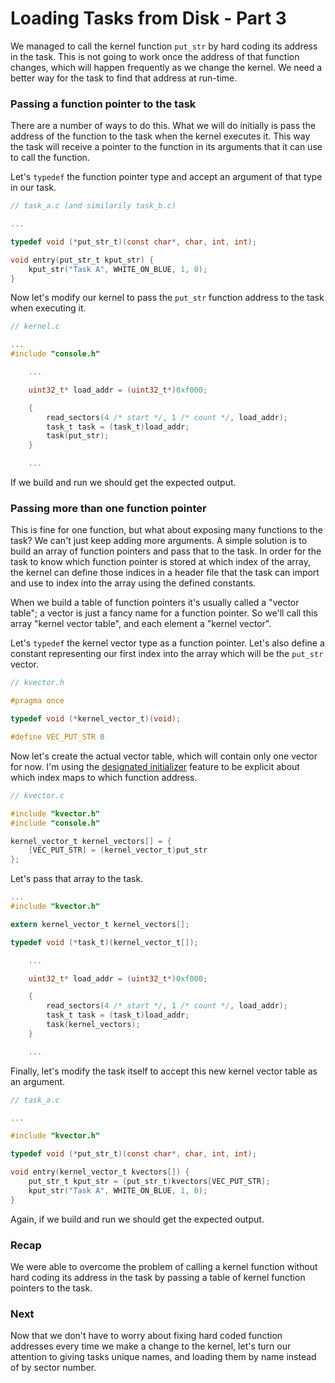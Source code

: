 # Loading Tasks from Disk - Part 3

We managed to call the kernel function `put_str` by hard coding its address in the task. This is not going to work once the address of that function changes, which will happen frequently as we change the kernel. We need a better way for the task to find that address at run-time.

### Passing a function pointer to the task

There are a number of ways to do this. What we will do initially is pass the address of the function to the task when the kernel executes it. This way the task will receive a pointer to the function in its arguments that it can use to call the function.

Let's `typedef` the function pointer type and accept an argument of that type in our task.

```c
// task_a.c (and similarily task_b.c)

...

typedef void (*put_str_t)(const char*, char, int, int);

void entry(put_str_t kput_str) {
    kput_str("Task A", WHITE_ON_BLUE, 1, 0);
}
```

Now let's modify our kernel to pass the `put_str` function address to the task when executing it.

```c
// kernel.c

...
#include "console.h"

    ...

    uint32_t* load_addr = (uint32_t*)0xf000;

    {
        read_sectors(4 /* start */, 1 /* count */, load_addr);
        task_t task = (task_t)load_addr;
        task(put_str);
    }

    ...
```

If we build and run we should get the expected output.

### Passing more than one function pointer

This is fine for one function, but what about exposing many functions to the task? We can't just keep adding more arguments. A simple solution is to build an array of function pointers and pass that to the task. In order for the task to know which function pointer is stored at which index of the array, the kernel can define those indices in a header file that the task can import and use to index into the array using the defined constants.

When we build a table of function pointers it's usually called a "vector table"; a vector is just a fancy name for a function pointer. So we'll call this array "kernel vector table", and each element a "kernel vector".

Let's `typedef` the kernel vector type as a function pointer. Let's also define a constant representing our first index into the array which will be the `put_str` vector.

```c
// kvector.h

#pragma once

typedef void (*kernel_vector_t)(void);

#define VEC_PUT_STR 0
```

Now let's create the actual vector table, which will contain only one vector for now. I'm using the [designated initializer](https://gcc.gnu.org/onlinedocs/gcc/Designated-Inits.html) feature to be explicit about which index maps to which function address.

```c
// kvector.c

#include "kvector.h"
#include "console.h"

kernel_vector_t kernel_vectors[] = {
    [VEC_PUT_STR] = (kernel_vector_t)put_str
};
```

Let's pass that array to the task.

```c
...
#include "kvector.h"

extern kernel_vector_t kernel_vectors[];

typedef void (*task_t)(kernel_vector_t[]);

    ...

    uint32_t* load_addr = (uint32_t*)0xf000;

    {
        read_sectors(4 /* start */, 1 /* count */, load_addr);
        task_t task = (task_t)load_addr;
        task(kernel_vectors);
    }

    ...
```

Finally, let's modify the task itself to accept this new kernel vector table as an argument.

```c
// task_a.c

...

#include "kvector.h"

typedef void (*put_str_t)(const char*, char, int, int);

void entry(kernel_vector_t kvectors[]) {
    put_str_t kput_str = (put_str_t)kvectors[VEC_PUT_STR];
    kput_str("Task A", WHITE_ON_BLUE, 1, 0);
}
```

Again, if we build and run we should get the expected output.

### Recap

We were able to overcome the problem of calling a kernel function without hard coding its address in the task by passing a table of kernel function pointers to the task.

### Next

Now that we don't have to worry about fixing hard coded function addresses every time we make a change to the kernel, let's turn our attention to giving tasks unique names, and loading them by name instead of by sector number.
